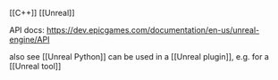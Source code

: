 [[C++]]
[[Unreal]]

API docs: https://dev.epicgames.com/documentation/en-us/unreal-engine/API

also see [[Unreal Python]]
can be used in a [[Unreal plugin]], e.g. for a [[Unreal tool]]